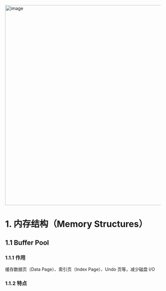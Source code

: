 <img width="1171" height="648" alt="image" src="https://github.com/user-attachments/assets/214ff604-2c56-4e76-a100-eba3dca80640" />

# 1. 内存结构（Memory Structures）
## 1.1 Buffer Pool
### 1.1.1 作用
缓存数据页（Data Page）、索引页（Index Page）、Undo 页等，减少磁盘 I/O
### 1.1.2 特点
